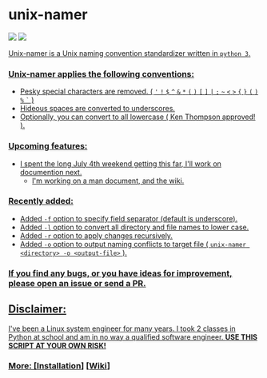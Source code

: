 # unix-namer
<p align="left">
<a href="./LICENSE.md"><img src="https://img.shields.io/github/license/zpiatt/unix-namer"></a>
<a href="https://github.com/zpiatt/unix-namer/releases"><img src="https://img.shields.io/github/v/release/zpiatt/unix-namer">

</p>

Unix-namer is a Unix naming convention standardizer written in `python 3`.

### Unix-namer applies the following conventions:<br>
- Pesky special characters are removed. ( `'` `!` `$` `^` `&` `*` `(` `)` `[` `]` `|` `;` `~` `<` `>` `{` `}` `(` `)` `%` `` ` `` )
- Hideous spaces are converted to underscores.
- Optionally, you can convert to all lowercase ( Ken Thompson approved! ).

### Upcoming features:
  - I spent the long July 4th weekend getting this far, I'll work on documention next.
    - I'm working on a man document, and the wiki.

### Recently added:
  - Added `-f` option to specify field separator (default is underscore).
  - Added `-l` option to convert all directory and file names to lower case.
  - Added `-r` option to apply changes recursively.
  - Added `-o` option to output naming conflicts to target file ( `unix-namer <directory> -o <output-file>` ).

### If you find any bugs, or you have ideas for improvement, please open an issue or send a PR.

## Disclaimer: 
I've been a Linux system engineer for many years. I took 2 classes in Python at school and am in no way a qualified software engineer. **USE THIS SCRIPT AT YOUR OWN RISK!**

### More: \[[Installation](https://github.com/zpiatt/unix-namer/wiki/Installation)\] \[[Wiki](https://github.com/zpiatt/unix-namer/wiki)\]
